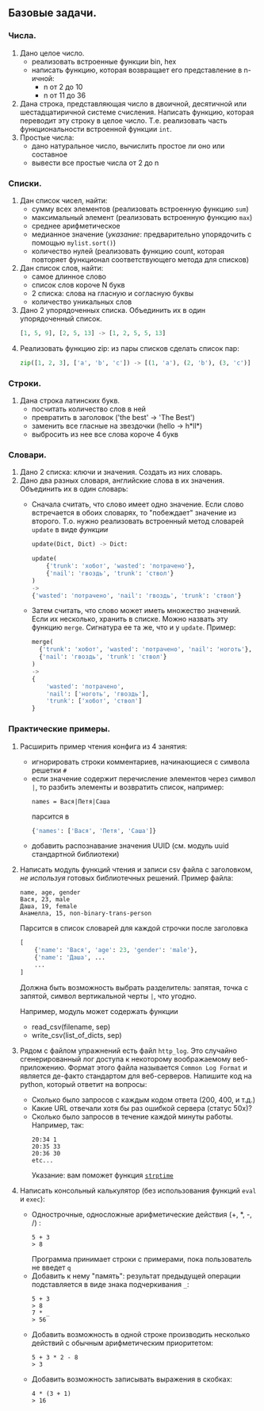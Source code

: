 ## Базовые задачи.

### Числа.

1. Дано целое число.
    * реализовать встроенные функции bin, hex
    * написать функцию, которая возвращает его представление в n-ичной:
        * n от 2 до 10
        * n от 11 до 36
2. Дана строка, представляющая число в двоичной, десятичной или шестадцатиричной системе счисления.
Написать функцию, которая переводит эту строку в целое число. Т.е. реализовать
часть функциональности встроенной функции `int`.
3. Простые числа:
   * дано натуральное число, вычислить простое ли оно или составное
   * вывести все простые числа от 2 до n


### Списки.

1. Дан список чисел, найти:
    * сумму всех элементов (реализовать встроенную функцию `sum`)
    * максимальный элемент (реализовать встроенную функцию `max`)
    * среднее арифметическое
    * медианное значение (*указание*: предварительно упорядочить c помощью `mylist.sort()`)
    * количество нулей (реализовать функцию count, которая повторяет функционал соответствующего метода для списков)
2. Дан список слов, найти:
    * самое длинное слово
    * список слов короче N букв
    * 2 списка: слова на гласную и согласную буквы
    * количество уникальных слов
3. Дано 2 упорядоченных списка.
   Объединить их в один упорядоченный список.
   ```python
   [1, 5, 9], [2, 5, 13] -> [1, 2, 5, 5, 13]
   ```
4. Реализовать функцию zip: из пары списков сделать список пар:
   ```python
   zip([1, 2, 3], ['a', 'b', 'c']) -> [(1, 'a'), (2, 'b'), (3, 'c')]
   ```

### Строки.

1. Дана строка латинских букв.
    * посчитать количество слов в ней
    * превратить в заголовок ('the best' -> 'The Best')
    * заменить все гласные на звездочки (hello -> h\*ll\*)
    * выбросить из нее все слова короче 4 букв

### Словари.

1. Дано 2 списка: ключи и значения. Создать из них словарь.
2. Дано два разных словаря, английские слова в их значения. Объединить их в один словарь:
    * Сначала считать, что слово имеет одно значение.
      Если слово встречается в обоих словарях, то "побеждает" значение из второго.
      Т.о. нужно реализовать встроенный метод словарей `update` в виде *функции*
      ```python
      update(Dict, Dict) -> Dict:
      ```
      ```python
      update(
          {'trunk': 'хобот', 'wasted': 'потрачено'}, 
          {'nail': 'гвоздь', 'trunk': 'ствол'}
      )
      ->
      {'wasted': 'потрачено', 'nail': 'гвоздь', 'trunk': 'ствол'}
      ```

    * Затем считать, что слово может иметь множество значений.
      Если их несколько, хранить в списке. Можно назвать эту
      функцию `merge`. Сигнатура ее та же, что и у `update`.
      Пример:
      ```python
      merge(
        {'trunk': 'хобот', 'wasted': 'потрачено', 'nail': 'ноготь'}, 
        {'nail': 'гвоздь', 'trunk': 'ствол'}
      )
      ->
      {
          'wasted': 'потрачено',
          'nail': ['ноготь', 'гвоздь'],
          'trunk': ['хобот', 'ствол']
      }
      ```

### Практические примеры.

1. Расширить пример чтения конфига из 4 занятия:
    * игнорировать строки комментариев, начинающиеся с символа решетки `#`
    * если значение содержит перечисление элементов через
      символ `|`, то разбить элементы и возвратить список, например:
      ```
      names = Вася|Петя|Cаша
      ```
      парсится в
      ```python
      {'names': ['Вася', 'Петя', 'Саша']}
      ```
    * добавить распознавание значения UUID (см. модуль uuid стандартной
      библиотеки)

2. Написать модуль функций чтения и записи csv файла с заголовком,
   *не используя* готовых библиотечных решений. Пример файла:
   ```
   name, age, gender
   Вася, 23, male
   Даша, 19, female
   Анамелла, 15, non-binary-trans-person
   ```
   Парсится в список словарей для каждой строчки после заголовка
   ```python
   [
       {'name': 'Вася', 'age': 23, 'gender': 'male'},
       {'name': 'Даша', ...
       ...
   ]
   ```
   Должна быть возможность выбрать разделитель:
   запятая, точка с запятой, символ вертикальной черты `|`, что угодно.

   Например, модуль может содержать функции

   * read_csv(filename, sep)
   * write_csv(list_of_dicts, sep)

3. Рядом с файлом упражнений есть файл `http_log`.
Это случайно сгенерированный лог доступа к некоторому воображаемому
веб-приложению. 
Формат этого файла называется `Common Log Format` 
и является де-факто стандартом для веб-серверов.
Напишите код на python, который ответит на вопросы:
    * Сколько было запросов с каждым кодом ответа (200, 400, и т.д.)
    * Какие URL отвечали хотя бы раз ошибкой сервера (статус 50x)?
    * Cколько было запросов в течение каждой минуты работы. Например, так:
      ```
      20:34 1 
      20:35 33
      20:36 30
      etc...
      ```
      Указание: вам поможет функция [`strptime`](https://docs.python.org/3/library/datetime.html#datetime.datetime.strptime)

4. Написать консольный калькулятор (без использования функций `eval` и `exec`):
    * Однострочные, односложные арифметические действия (+, *, -, /) :
      ```
      5 + 3
      > 8
      ```
      Программа принимает строки с примерами, пока пользователь не введет `q`
    * Добавить к нему "память": результат предыдущей операции подставляется в виде
      знака подчеркивания `_`:
      ```
      5 + 3
      > 8
      7 * _
      > 56
      ```
    * Добавить возможность в одной строке производить несколько действий с
      обычным арифметическим приоритетом:
      ```
      5 + 3 * 2 - 8
      > 3
      ```
    * Добавить возможность записывать выражения в скобках:
      ```
      4 * (3 + 1)
      > 16
      ```
